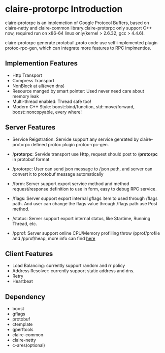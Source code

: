 # claire-protorpc Introduction

claire-protorpc is an implemetion of Google Protocol Buffers, based on claire-netty and claire-common library.claire-protorpc only support C++ now, required run on x86-64 linux only(kernel > 2.6.32, gcc > 4.4.6).

claire-protorpc generate protobuf .proto code use self-implemented plugin protoc-rpc-gen, which can integrate more features to RPC implmentios.

## Implemention Features ##

 - Http Transport
 - Compress Transport
 - NonBlock at all(even dns)
 - Resource manged by smart pointer: Used never need care about memory leak
 - Multi-thread enabled: Thread safe too!
 - Modern C++ Style: boost::bind/function, std::move/forward, boost::noncopyable, every where!

## Server Features ##

 - Service Reigstration: Servide support any service genrated by claire-protorpc defined protoc plugin protoc-rpc-gen.

 - /__protorpc__: Servide transport use Http, request should post to /__protorpc__ in protobuf format
 - /protorpc: User can send json message to /json path, and server can convert it to protobuf message automatically
 - /form: Server support export service method and method request/response definition to use in form, easy to debug RPC service. 
 - /flags: Server support export internal gflags item to used through /flags path. And user can change the flags value through /flags path use Post method.
 - /status: Server support export internal status, like Startime, Running Thread, etc.
 - /pprof: Server support online CPU/Memory profilling throw /pprof/profile and /pprof/heap, more info can find [here][1]

## Client Features ## 

 - Load Balancing: currently support random and rr policy
 - Address Resolver: currently support static address and dns.
 - Retry
 - Heartbeat


## Dependency ##

  - boost
  - gflags
  - protobuf
  - ctemplate
  - gperftools
  - claire-common
  - claire-netty
  - c-ares(optional)

  [1]: https://code.google.com/p/gperftools/source/browse/doc/pprof_remote_servers.html